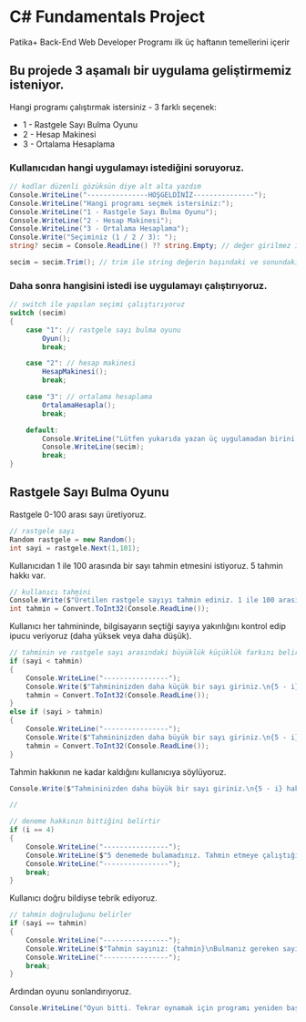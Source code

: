 # C# Fundamentals Project
Patika+ Back-End Web Developer Programı ilk üç haftanın temellerini içerir

## Bu projede 3 aşamalı bir uygulama geliştirmemiz isteniyor.
Hangi programı çalıştırmak istersiniz - 3 farklı seçenek:
- 1 - Rastgele Sayı Bulma Oyunu
- 2 - Hesap Makinesi
- 3 - Ortalama Hesaplama

### Kullanıcıdan hangi uygulamayı istediğini soruyoruz.
```C#
// kodlar düzenli gözüksün diye alt alta yazdım
Console.WriteLine("---------------HOŞGELDİNİZ---------------");
Console.WriteLine("Hangi programı seçmek istersiniz:");
Console.WriteLine("1 - Rastgele Sayı Bulma Oyunu");
Console.WriteLine("2 - Hesap Makinesi");
Console.WriteLine("3 - Ortalama Hesaplama");
Console.Write("Seçiminiz (1 / 2 / 3): ");
string? secim = Console.ReadLine() ?? string.Empty; // değer girilmez ise boş sayılır

secim = secim.Trim(); // trim ile string değerin başındaki ve sonundaki boşluklar silinir
```
### Daha sonra hangisini istedi ise uygulamayı çalıştırıyoruz.
```C#
// switch ile yapılan seçimi çalıştırıyoruz
switch (secim)
{
    case "1": // rastgele sayı bulma oyunu
        Oyun();
        break;

    case "2": // hesap makinesi
        HesapMakinesi();
        break;

    case "3": // ortalama hesaplama
        OrtalamaHesapla();
        break;

    default:
        Console.WriteLine("Lütfen yukarıda yazan üç uygulamadan birini seçiniz!");
        Console.WriteLine(secim);
        break;
}
```

## Rastgele Sayı Bulma Oyunu
Rastgele 0-100 arası sayı üretiyoruz.
```C#
// rastgele sayı
Random rastgele = new Random();
int sayi = rastgele.Next(1,101);
```

Kullanıcıdan 1 ile 100 arasında bir sayı tahmin etmesini istiyoruz. 5 tahmin hakkı var.
```C#
// kullanıcı tahmini
Console.Write($"Üretilen rastgele sayıyı tahmin ediniz. 1 ile 100 arasında. Tahmin hakkınız 5\n{i + 1}.  Tahmininiz: ");
int tahmin = Convert.ToInt32(Console.ReadLine());
```

Kullanıcı her tahmininde, bilgisayarın seçtiği sayıya yakınlığını kontrol edip ipucu veriyoruz (daha yüksek veya daha düşük).
```C#
// tahminin ve rastgele sayı arasındaki büyüklük küçüklük farkını belirler
if (sayi < tahmin)
{
    Console.WriteLine("----------------");
    Console.Write($"Tahmininizden daha küçük bir sayı giriniz.\n{5 - i} hakkınız kaldı.\n{i + 1}.- Tahmininizi giriniz: ");
    tahmin = Convert.ToInt32(Console.ReadLine());
}
else if (sayi > tahmin)
{
    Console.WriteLine("----------------");
    Console.Write($"Tahmininizden daha büyük bir sayı giriniz.\n{5 - i} hakkınız kaldı.\n{i + 1}.- Tahmininizi giriniz: ");
    tahmin = Convert.ToInt32(Console.ReadLine());
}
```

Tahmin hakkının ne kadar kaldığını kullanıcıya söylüyoruz.
```C#
Console.Write($"Tahmininizden daha büyük bir sayı giriniz.\n{5 - i} hakkınız kaldı.\n{i + 1}.- Tahmininizi giriniz: ");

//

// deneme hakkının bittiğini belirtir
if (i == 4)
{
    Console.WriteLine("----------------");
    Console.WriteLine($"5 denemede bulamadınız. Tahmin etmeye çalıştığınız sayı: {sayi}");
    Console.WriteLine("----------------");
    break;
}
```

Kullanıcı doğru bildiyse tebrik ediyoruz.
```C#
// tahmin doğruluğunu belirler
if (sayi == tahmin)
{
    Console.WriteLine("----------------");
    Console.WriteLine($"Tahmin sayınız: {tahmin}\nBulmanız gereken sayı: {sayi}\n{i + 1}. seferde doğru tahmin ettiniz....");
    Console.WriteLine("----------------");
    break;
}
```

Ardından oyunu sonlandırıyoruz.
```C#
Console.WriteLine("Oyun bitti. Tekrar oynamak için programı yeniden başlatın!");
```



```C#
```